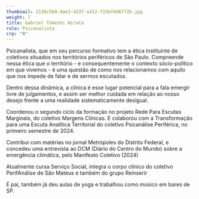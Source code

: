 ```yaml
---
thumbnail: 2110c5b9-dae3-4237-a312-715bfdd6772b.jpg
weight: 7
title: Gabriel Takeshi Hirata
role: Psicanalista
crp: "0"
---
```

Psicanalista, que em seu percurso formativo tem a ética instituinte de coletivos situados nos territórios periféricos de São Paulo. Compreende nessa ética que o território - e consequentemente  o contexto sócio-político em que vivemos - é uma questão de como nos relacionamos com aquilo que nos impede de falar e de sermos escutados. 

Dentro dessa dinâmica, a clínica é esse lugar potencial para a fala emergir livre de julgamentos, e assim ser melhor cuidada em relação ao nosso desejo frente a uma realidade sistematicamente desigual. 

Coordenou o segundo ciclo da formação no projeto Rede Para Escutas Marginais, do coletivo Margens Clínicas. E colaborou com a Transformação para uma Escuta Analítica Territorial do coletivo Psicanálise Periférica, no primeiro semestre de 2024.

Contribui com matérias no jornal Metrópoles do Distrito Federal, e concedeu uma entrevista ao DCM (Diário do Centro do Mundo) sobre a emergência climática, pelo Manifesto Coletivo (2024)

Atualmente cursa Serviço Social, integra o corpo clínico do coletivo PerifAnálise de São Mateus e também do grupo Reinserir

É pai, também já deu aulas de yoga e trabalhou como músico em bares de SP.